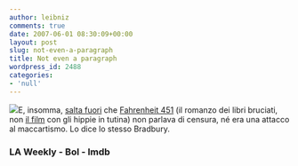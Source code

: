 ```yaml
---
author: leibniz
comments: true
date: 2007-06-01 08:30:09+00:00
layout: post
slug: not-even-a-paragraph
title: Not even a paragraph
wordpress_id: 2488
categories:
- 'null'
---
```


![](http://www.med.unipi.it/patchir/bloodl/bmr/fire.gif)E, insomma, [salta fuori](http://www.laweekly.com/news/news/ray-bradbury-fahrenheit-451-misinterpreted/16524/) che [Fahrenheit 451](http://www.bol.it/libri/scheda/ea978880448771.html) (il romanzo dei libri bruciati, non [il film](http://imdb.com/title/tt0060390/) con gli hippie in tutina) non parlava di censura, né era una attacco al maccartismo. Lo dice lo stesso Bradbury.


### LA Weekly - Bol - Imdb
